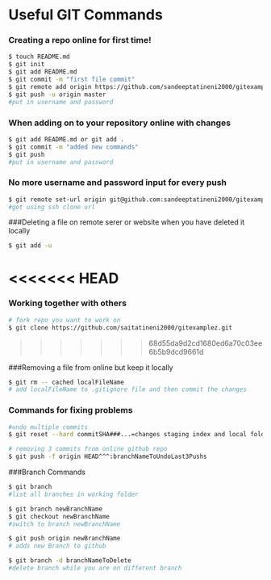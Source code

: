 # Useful GIT Commands

### Creating a repo online for <b>first time</b>!
``` sh
$ touch README.md
$ git init
$ git add README.md
$ git commit -m "first file commit"
$ git remote add origin https://github.com/sandeeptatineni2000/gitexamplez
$ git push -u origin master
#put in username and password
```


### When adding on to your repository online with changes
``` sh
$ git add README.md or git add .
$ git commit -m "added new commands"
$ git push
#put in username and password
```

### No more username and password input for every push
``` sh
$ git remote set-url origin git@github.com:sandeeptatineni2000/gitexamplez.git
#got using ssh clone url
```

###Deleting a file on remote serer or website when you have deleted it locally
``` sh
$ git add -u
```

<<<<<<< HEAD
=======
### Working together with others
```sh
# fork repo you want to work on
$ git clone https://github.com/saitatineni2000/gitexamplez.git
```
>>>>>>> 68d55da9d2cd1680ed6a70c03ee6b5b9dcd9661d

###Removing a file from online but keep it locally
``` sh
$ git rm -- cached localFileName
# add localFileName to .gitignore file and then commit the changes
```

### Commands for fixing problems

``` sh
#undo multiple commits
$ git reset --hard commitSHA###...=changes staging index and local folde to match online repo commit

# removing 3 commits from online github repo
$ git push -f origin HEAD^^^:branchNameToUndoLast3Pushs
```


###Branch Commands
``` sh
$ git branch 
#list all branches in working folder

$ git branch newBranchName
$ git checkout newBranchName
#switch to branch newBranchName

$ git push origin newBranchName 
# adds new Branch to github

$ git branch -d branchNameToDelete 
#delete branch while you are on different branch
```
